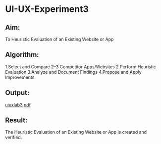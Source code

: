 # UI-UX-Experiment3

## Aim:
To Heuristic Evaluation of an Existing Website or App
## Algorithm:
1.Select and Compare 2–3 Competitor Apps/Websites 2.Perform Heuristic Evaluation 3.Analyze and Document Findings 4.Propose and Apply Improvements
## Output:
[uiuxlab3.pdf](https://github.com/user-attachments/files/23227941/uiuxlab3.pdf)

## Result:
The Heuristic Evaluation of an Existing Website or App is created and verified.
